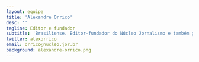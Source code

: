 ```yaml
---
layout: equipe
title: 'Alexandre Orrico'
desc: ''
tagline: Editor e fundador
subtitle: 'Brasiliense. Editor-fundador do Núcleo Jornalismo e também gerente de comunidades no Brasil do ICFJ (International Center for Journalists). Foi repórter e, depois, editor da seção de tecnologia da Folha de S.Paulo entre 2009 e 2015, quando foi contratado para ajudar a fundar o site BuzzFeed Brasil, onde trabalhou como editor por quatro anos.'
twitter: alexorrico
email: orrico@nucleo.jor.br
background: alexandre-orrico.png
---
```

